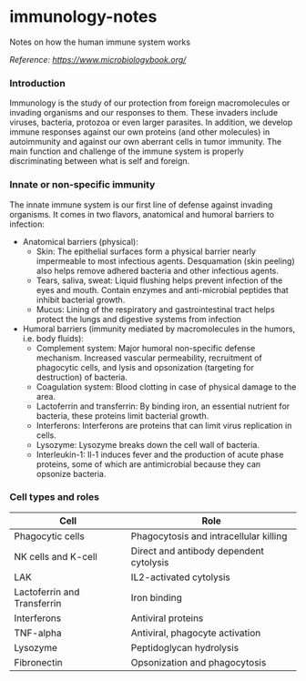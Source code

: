 # immunology-notes
Notes on how the human immune system works

*Reference: https://www.microbiologybook.org/*

### Introduction
Immunology is the study of our protection from foreign macromolecules or invading organisms and our responses to them. These invaders include viruses, bacteria, protozoa or even larger parasites. In addition, we develop immune responses against our own proteins (and other molecules) in autoimmunity and against our own aberrant cells in tumor immunity. The main function and challenge of the immune system is properly discriminating between what is self and foreign.

### Innate or non-specific immunity
The innate immune system is our first line of defense against invading organisms. It comes in two flavors, anatomical and humoral barriers to infection:
- Anatomical barriers (physical):
  - Skin: The epithelial surfaces form a physical barrier nearly impermeable to most infectious agents. Desquamation (skin peeling) also helps remove adhered bacteria and other infectious agents.
  - Tears, saliva, sweat: Liquid flushing helps prevent infection of the eyes and mouth. Contain enzymes and anti-microbial peptides that inhibit bacterial growth.
  - Mucus: Lining of the respiratory and gastrointestinal tract helps protect the lungs and digestive systems from infection
- Humoral barriers (immunity mediated by macromolecules in the humors, i.e. body fluids):
  - Complement system: Major humoral non-specific defense mechanism. Increased vascular permeability, recruitment of phagocytic cells, and lysis and opsonization (targeting for destruction) of bacteria.
  - Coagulation system: Blood clotting in case of physical damage to the area.
  - Lactoferrin and transferrin: By binding iron, an essential nutrient for bacteria, these proteins limit bacterial growth.
  - Interferons: Interferons are proteins that can limit virus replication in cells.
  - Lysozyme: Lysozyme breaks down the cell wall of bacteria.
  - Interleukin-1: Il-1 induces fever and the production of acute phase proteins, some of which are antimicrobial because they can opsonize bacteria.

### Cell types and roles

| Cell | Role |
| --- | --- |
| Phagocytic cells | Phagocytosis and intracellular killing |
| NK cells and K-cell | Direct and antibody dependent cytolysis |
| LAK | IL2-activated cytolysis|
| Lactoferrin and Transferrin	| Iron binding |
| Interferons	| Antiviral proteins |
| TNF-alpha	| Antiviral, phagocyte activation |
| Lysozyme	| Peptidoglycan hydrolysis |
| Fibronectin	| Opsonization and phagocytosis |
